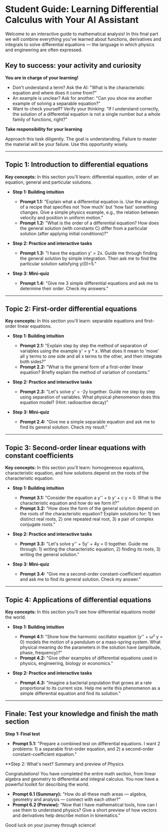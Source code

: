 # Student Guide: Learning Differential Calculus with Your AI Assistant

Welcome to an interactive guide to mathematical analysis! In this final part we will combine everything you've learned about functions, derivatives and integrals to solve differential equations — the language in which physics and engineering are often expressed.

## Key to success: your activity and curiosity

**You are in charge of your learning!**

* Don't understand a term? Ask the AI: "What is the characteristic equation and where does it come from?"
* An example is unclear? Ask for another: "Can you show me another example of solving a separable equation?"
* Want to check yourself? Verify your thinking: "If I understand correctly, the solution of a differential equation is not a single number but a whole family of functions, right?"

**Take responsibility for your learning**

Approach this task diligently. The goal is understanding. Failure to master the material will be your failure. Use this opportunity wisely.

---

## Topic 1: Introduction to differential equations

**Key concepts:** In this section you'll learn: differential equation, order of an equation, general and particular solutions.

* **Step 1: Building intuition**
    * **Prompt 1.1:** "Explain what a differential equation is. Use the analogy of a recipe that specifies not 'how much' but 'how fast' something changes. Give a simple physics example, e.g., the relation between velocity and position in uniform motion."
    * **Prompt 1.2:** "What is the order of a differential equation? How does the general solution (with constants C) differ from a particular solution (after applying initial conditions)?"

* **Step 2: Practice and interactive tasks**
    * **Prompt 1.3:** "I have the equation y' = 2x. Guide me through finding the general solution by simple integration. Then ask me to find the particular solution satisfying y(0)=5."

* **Step 3: Mini-quiz**
    * **Prompt 1.4:** "Give me 3 simple differential equations and ask me to determine their order. Check my answers."

---

## Topic 2: First-order differential equations

**Key concepts:** In this section you'll learn: separable equations and first-order linear equations.

* **Step 1: Building intuition**
    * **Prompt 2.1:** "Explain step by step the method of separation of variables using the example y' = y * x. What does it mean to 'move' all y terms to one side and all x terms to the other, and then integrate both sides?"
    * **Prompt 2.2:** "What is the general form of a first-order linear equation? Briefly explain the method of variation of constants."

* **Step 2: Practice and interactive tasks**
    * **Prompt 2.3:** "Let's solve y' = -2y together. Guide me step by step using separation of variables. What physical phenomenon does this equation model? (Hint: radioactive decay)"

* **Step 3: Mini-quiz**
    * **Prompt 2.4:** "Give me a simple separable equation and ask me to find its general solution. Check my result."

---

## Topic 3: Second-order linear equations with constant coefficients

**Key concepts:** In this section you'll learn: homogeneous equations, characteristic equation, and how solutions depend on the roots of the characteristic equation.

* **Step 1: Building intuition**
    * **Prompt 3.1:** "Consider the equation a y'' + b y' + c y = 0. What is the characteristic equation and how do we form it?"
    * **Prompt 3.2:** "How does the form of the general solution depend on the roots of the characteristic equation? Explain solutions for: 1) two distinct real roots, 2) one repeated real root, 3) a pair of complex conjugate roots."

* **Step 2: Practice and interactive tasks**
    * **Prompt 3.3:** "Let's solve y'' + 5y' + 4y = 0 together. Guide me through: 1) writing the characteristic equation, 2) finding its roots, 3) writing the general solution."

* **Step 3: Mini-quiz**
    * **Prompt 3.4:** "Give me a second-order constant-coefficient equation and ask me to find its general solution. Check my answer."

---

## Topic 4: Applications of differential equations

**Key concepts:** In this section you'll see how differential equations model the world.

* **Step 1: Building intuition**
    * **Prompt 4.1:** "Show how the harmonic oscillator equation (y'' + ω² y = 0) models the motion of a pendulum or a mass-spring system. What physical meaning do the parameters in the solution have (amplitude, phase, frequency)?"
    * **Prompt 4.2:** "Give other examples of differential equations used in physics, engineering, biology or economics."

* **Step 2: Practice and interactive tasks**
    * **Prompt 4.3:** "Imagine a bacterial population that grows at a rate proportional to its current size. Help me write this phenomenon as a simple differential equation and find its solution."

---

## Finale: Test your knowledge and finish the math section

**Step 1: Final test**

* **Prompt 5.1:** "Prepare a combined test on differential equations. I want 2 problems: 1) a separable first-order equation, and 2) a second-order constant-coefficient equation."

**Step 2: What's next? Summary and preview of Physics

Congratulations! You have completed the entire math section, from linear algebra and geometry to differential and integral calculus. You now have a powerful toolkit for describing the world.

* **Prompt 6.1 (Summary):** "How do all these math areas — algebra, geometry and analysis — connect with each other?"
* **Prompt 6.2 (Preview):** "Now that I have mathematical tools, how can I use them to understand physics? Give a short preview of how vectors and derivatives help describe motion in kinematics."

Good luck on your journey through science!
